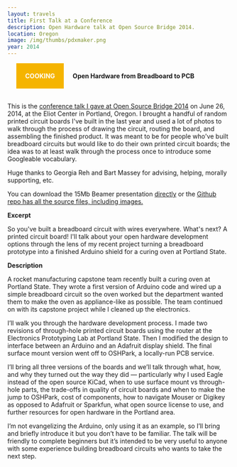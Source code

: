 ```yaml
---
layout: travels
title: First Talk at a Conference 
description: Open Hardware talk at Open Source Bridge 2014.
location: Oregon
image: /img/thumbs/pdxmaker.png
year: 2014
---
```


<div style="margin-left: 20px; padding: 20px; float: left; background-color: #f5b400; color: #fff;"><b>COOKING</b></div>
<div style="float:left; padding: 20px;"><b>Open Hardware from Breadboard to PCB</b></div>
<div style="clear:both;">&nbsp;</div>

This is the <a href="http://opensourcebridge.org/sessions/1314">conference talk I gave at Open Source Bridge 2014</a> on June 26, 2014, at the Eliot Center in Portland, Oregon. I brought a handful of random printed circuit boards I've built in the last year and used a lot of photos to walk through the process of drawing the circuit, routing the board, and assembling the finished product. It was meant to be for people who've built breadboard circuits but would like to do their own printed circuit boards; the idea was to at least walk through the process once to introduce some Googleable vocabulary.   

Huge thanks to Georgia Reh and Bart Massey for advising, helping, morally supporting, etc. 

You can download the 15Mb Beamer presentation <a href="https://github.com/wicker/open-hardware-talk/raw/master/from-breadboard-to-pcb.pdf">directly</a> or the <a href="https://github.com/wicker/open-hardware-talk">Github repo has all the source files, including images.</a>

<strong>Excerpt</strong>

So you've built a breadboard circuit with wires everywhere. What's next? A printed circuit board! I'll talk about your open hardware development options through the lens of my recent project turning a breadboard prototype into a finished Arduino shield for a curing oven at Portland State. 

<strong>Description</strong>

A rocket manufacturing capstone team recently built a curing oven at Portland State. They wrote a first version of Arduino code and wired up a simple breadboard circuit so the oven worked but the department wanted them to make the oven as appliance-like as possible. The team continued on with its capstone project while I cleaned up the electronics.

I’ll walk you through the hardware development process. I made two revisions of through-hole printed circuit boards using the router at the Electronics Prototyping Lab at Portland State. Then I modified the design to interface between an Arduino and an Adafruit display shield. The final surface mount version went off to OSHPark, a locally-run PCB service.

I’ll bring all three versions of the boards and we’ll talk through what, how, and why they turned out the way they did — particularly why I used Eagle instead of the open source KiCad, when to use surface mount vs through-hole parts, the trade-offs in quality of circuit boards and when to make the jump to OSHPark, cost of components, how to navigate Mouser or Digikey as opposed to Adafruit or Sparkfun, what open source license to use, and further resources for open hardware in the Portland area.

I’m not evangelizing the Arduino, only using it as an example, so I’ll bring and briefly introduce it but you don’t have to be familiar. The talk will be friendly to complete beginners but it’s intended to be very useful to anyone with some experience building breadboard circuits who wants to take the next step.
